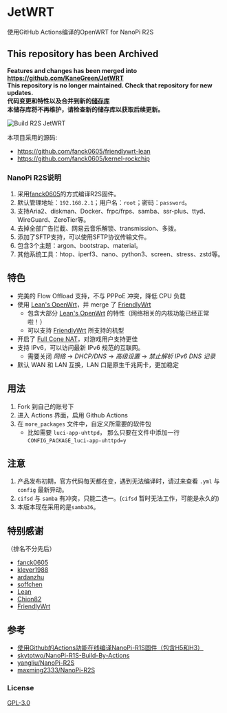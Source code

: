 # JetWRT

使用GitHub Actions编译的OpenWRT for NanoPi R2S

## This repository has been Archived
**Features and changes has been merged into https://github.com/KaneGreen/JetWRT**  
**This repository is no longer maintained. Check that repository for new updates.**  
**代码变更和特性以及合并到新的[储存库](https://github.com/KaneGreen/JetWRT)**  
**本储存库将不再维护，请检查新的储存库以获取后续更新。**


![Build R2S JetWRT](https://github.com/KaneGreen/NewJetWRT/workflows/Build%20R2S%20JetWRT/badge.svg?branch=JetWRT&event=push)

本项目采用的源码: 
* https://github.com/fanck0605/friendlywrt-lean
* https://github.com/fanck0605/kernel-rockchip

### NanoPi R2S说明
1. 采用[fanck0605](https://github.com/fanck0605/nanopi-r2s)的方式编译R2S固件。
2. 默认管理地址：`192.168.2.1`；用户名：`root`；密码：`password`。
3. 支持Aria2、diskman、Docker、frpc/frps、samba、ssr-plus、ttyd、WireGuard、ZeroTier等。
4. 去掉全部广告拦截、网易云音乐解锁、transmission、多拨。
5. 添加了SFTP支持，可以使用SFTP协议传输文件。
6. 包含3个主题：argon、bootstrap、material。
7. 其他系统工具：htop、iperf3、nano、python3、screen、stress、zstd等。

## 特色
* 完美的 Flow Offload 支持，不与 PPPoE 冲突，降低 CPU 负载
* 使用 [Lean's OpenWrt]，并 merge 了 [FriendlyWrt]
    - 包含大部分 [Lean's OpenWrt] 的特性（网络相关的内核功能已经正常啦！）
    - 可以支持 [FriendlyWrt] 所支持的机型
* 开启了 [Full Cone NAT](https://github.com/Chion82/netfilter-full-cone-nat)，对游戏用户支持更佳
* 支持 IPv6，可以访问最新 IPv6 规范的互联网。
    - 需要关闭 *网络* -> *DHCP/DNS* -> *高级设置* -> *禁止解析 IPv6 DNS 记录*
* 默认 WAN 和 LAN 互换，LAN 口是原生千兆网卡，更加稳定

## 用法
1. Fork 到自己的账号下
2. 进入 Actions 界面，启用 Github Actions
3. 在 `more_packages` 文件中，自定义所需要的软件包
    - 比如需要 `luci-app-uhttpd`， 那么只要在文件中添加一行 `CONFIG_PACKAGE_luci-app-uhttpd=y`

## 注意
1. 产品发布初期，官方代码每天都在变，遇到无法编译时，请过来查看 `.yml` 与 `config` 最新异动。
2. `cifsd` 与 `samba` 有冲突，只能二选一。(`cifsd` 暂时无法工作，可能是永久的)
3. 本版本现在采用的是`samba36`。

## 特别感谢
（排名不分先后）
* [fanck0605](https://github.com/fanck0605/nanopi-r2s)
* [klever1988](https://github.com/klever1988/nanopi-openwrt)
* [ardanzhu](https://github.com/ardanzhu/Opwrt_Actions)
* [soffchen](https://github.com/soffchen/NanoPi-R2S)
* [Lean](https://github.com/coolsnowwolf/lede)
* [Chion82](https://github.com/Chion82/netfilter-full-cone-nat)
* [FriendlyWrt]

## 参考
* [使用Github的Actions功能在线编译NanoPi-R1S固件（包含H5和H3）](https://totoro.site/index.php/archives/70/)
* [skytotwo/NanoPi-R1S-Build-By-Actions](https://github.com/skytotwo/NanoPi-R1S-Build-By-Actions)
* [yangliu/NanoPi-R2S](https://github.com/yangliu/NanoPi-R2S)
* [maxming2333/NanoPi-R2S](https://github.com/maxming2333/NanoPi-R2S)

### License
[GPL-3.0](./LICENSE)

[Lean's OpenWrt]: https://github.com/coolsnowwolf/lede
[FriendlyWrt]: https://github.com/friendlyarm/friendlywrt
